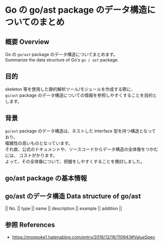 # Go の go/ast package のデータ構造についてのまとめ

## 概要 Overview

Go の `go/ast` package のデータ構造についてまとめます。  
Summarize the data structure of Go's `go / ast` package.

## 目的

skeleton 等を使用した静的解析ツール/モジュールを作成する際に、  
`go/ast` package のデータ構造についての情報を参照しやすくすることを目的とします。  

## 背景

`go/ast` package のデータ構造は、ネストした Interface 型を持つ構造となっており、  
複雑性の高いものとなっています。  
それ故、公式のドキュメントや、ソースコードからデータ構造の全体像をつかむには、
コストがかります。  
よって、その全体像について、把握をしやすくすることを検討しました。  

## go/ast package の基本情報


## go/ast のデータ構造 Data structure of go/ast


|| No. || type || name || description || example || addition ||

## 参照 References

* https://monpoke1.hatenablog.com/entry/2018/12/16/110943#ValueSpec
